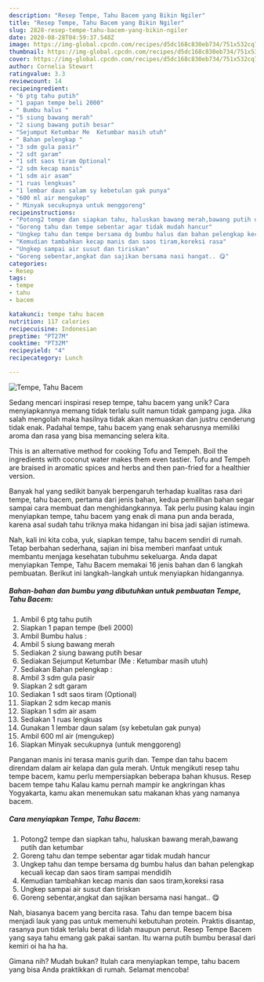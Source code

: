 ```yaml
---
description: "Resep Tempe, Tahu Bacem yang Bikin Ngiler"
title: "Resep Tempe, Tahu Bacem yang Bikin Ngiler"
slug: 2828-resep-tempe-tahu-bacem-yang-bikin-ngiler
date: 2020-08-28T04:59:37.548Z
image: https://img-global.cpcdn.com/recipes/d5dc168c830eb734/751x532cq70/tempe-tahu-bacem-foto-resep-utama.jpg
thumbnail: https://img-global.cpcdn.com/recipes/d5dc168c830eb734/751x532cq70/tempe-tahu-bacem-foto-resep-utama.jpg
cover: https://img-global.cpcdn.com/recipes/d5dc168c830eb734/751x532cq70/tempe-tahu-bacem-foto-resep-utama.jpg
author: Cornelia Stewart
ratingvalue: 3.3
reviewcount: 14
recipeingredient:
- "6 ptg tahu putih"
- "1 papan tempe beli 2000"
- " Bumbu halus "
- "5 siung bawang merah"
- "2 siung bawang putih besar"
- "Sejumput Ketumbar Me  Ketumbar masih utuh"
- " Bahan pelengkap "
- "3 sdm gula pasir"
- "2 sdt garam"
- "1 sdt saos tiram Optional"
- "2 sdm kecap manis"
- "1 sdm air asam"
- "1 ruas lengkuas"
- "1 lembar daun salam sy kebetulan gak punya"
- "600 ml air mengukep"
- " Minyak secukupnya untuk menggoreng"
recipeinstructions:
- "Potong2 tempe dan siapkan tahu, haluskan bawang merah,bawang putih dan ketumbar"
- "Goreng tahu dan tempe sebentar agar tidak mudah hancur"
- "Ungkep tahu dan tempe bersama dg bumbu halus dan bahan pelengkap kecuali kecap dan saos tiram sampai mendidih"
- "Kemudian tambahkan kecap manis dan saos tiram,koreksi rasa"
- "Ungkep sampai air susut dan tiriskan"
- "Goreng sebentar,angkat dan sajikan bersama nasi hangat.. 😋"
categories:
- Resep
tags:
- tempe
- tahu
- bacem

katakunci: tempe tahu bacem 
nutrition: 117 calories
recipecuisine: Indonesian
preptime: "PT27M"
cooktime: "PT32M"
recipeyield: "4"
recipecategory: Lunch

---
```



![Tempe, Tahu Bacem](https://img-global.cpcdn.com/recipes/d5dc168c830eb734/751x532cq70/tempe-tahu-bacem-foto-resep-utama.jpg)

Sedang mencari inspirasi resep tempe, tahu bacem yang unik? Cara menyiapkannya memang tidak terlalu sulit namun tidak gampang juga. Jika salah mengolah maka hasilnya tidak akan memuaskan dan justru cenderung tidak enak. Padahal tempe, tahu bacem yang enak seharusnya memiliki aroma dan rasa yang bisa memancing selera kita.

This is an alternative method for cooking Tofu and Tempeh. Boil the ingredients with coconut water makes them even tastier. Tofu and Tempeh are braised in aromatic spices and herbs and then pan-fried for a healthier version.

Banyak hal yang sedikit banyak berpengaruh terhadap kualitas rasa dari tempe, tahu bacem, pertama dari jenis bahan, kedua pemilihan bahan segar sampai cara membuat dan menghidangkannya. Tak perlu pusing kalau ingin menyiapkan tempe, tahu bacem yang enak di mana pun anda berada, karena asal sudah tahu triknya maka hidangan ini bisa jadi sajian istimewa.


Nah, kali ini kita coba, yuk, siapkan tempe, tahu bacem sendiri di rumah. Tetap berbahan sederhana, sajian ini bisa memberi manfaat untuk membantu menjaga kesehatan tubuhmu sekeluarga. Anda dapat menyiapkan Tempe, Tahu Bacem memakai 16 jenis bahan dan 6 langkah pembuatan. Berikut ini langkah-langkah untuk menyiapkan hidangannya.

<!--inarticleads1-->

##### Bahan-bahan dan bumbu yang dibutuhkan untuk pembuatan Tempe, Tahu Bacem:

1. Ambil 6 ptg tahu putih
1. Siapkan 1 papan tempe (beli 2000)
1. Ambil  Bumbu halus :
1. Ambil 5 siung bawang merah
1. Sediakan 2 siung bawang putih besar
1. Sediakan Sejumput Ketumbar (Me : Ketumbar masih utuh)
1. Sediakan  Bahan pelengkap :
1. Ambil 3 sdm gula pasir
1. Siapkan 2 sdt garam
1. Sediakan 1 sdt saos tiram (Optional)
1. Siapkan 2 sdm kecap manis
1. Siapkan 1 sdm air asam
1. Sediakan 1 ruas lengkuas
1. Gunakan 1 lembar daun salam (sy kebetulan gak punya)
1. Ambil 600 ml air (mengukep)
1. Siapkan  Minyak secukupnya (untuk menggoreng)


Panganan manis ini terasa manis gurih dan. Tempe dan tahu bacem direndam dalam air kelapa dan gula merah. Untuk mengikuti resep tahu tempe bacem, kamu perlu mempersiapkan beberapa bahan khusus. Resep bacem tempe tahu Kalau kamu pernah mampir ke angkringan khas Yogyakarta, kamu akan menemukan satu makanan khas yang namanya bacem. 

<!--inarticleads2-->

##### Cara menyiapkan Tempe, Tahu Bacem:

1. Potong2 tempe dan siapkan tahu, haluskan bawang merah,bawang putih dan ketumbar
1. Goreng tahu dan tempe sebentar agar tidak mudah hancur
1. Ungkep tahu dan tempe bersama dg bumbu halus dan bahan pelengkap kecuali kecap dan saos tiram sampai mendidih
1. Kemudian tambahkan kecap manis dan saos tiram,koreksi rasa
1. Ungkep sampai air susut dan tiriskan
1. Goreng sebentar,angkat dan sajikan bersama nasi hangat.. 😋


Nah, biasanya bacem yang bercita rasa. Tahu dan tempe bacem bisa menjadi lauk yang pas untuk memenuhi kebutuhan protein. Praktis disantap, rasanya pun tidak terlalu berat di lidah maupun perut. Resep Tempe Bacem yang saya tahu emang gak pakai santan. Itu warna putih bumbu berasal dari kemiri oi ha ha ha. 

Gimana nih? Mudah bukan? Itulah cara menyiapkan tempe, tahu bacem yang bisa Anda praktikkan di rumah. Selamat mencoba!
